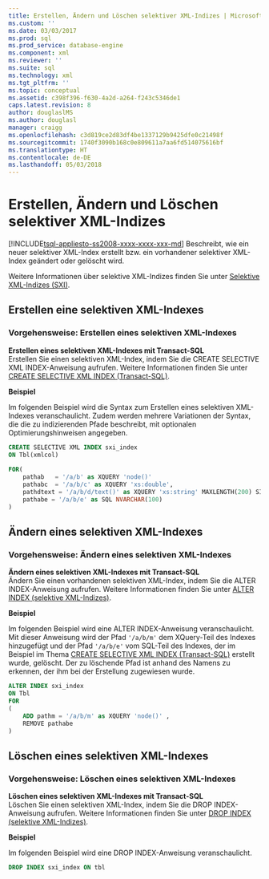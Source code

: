 ```yaml
---
title: Erstellen, Ändern und Löschen selektiver XML-Indizes | Microsoft-Dokumentation
ms.custom: ''
ms.date: 03/03/2017
ms.prod: sql
ms.prod_service: database-engine
ms.component: xml
ms.reviewer: ''
ms.suite: sql
ms.technology: xml
ms.tgt_pltfrm: ''
ms.topic: conceptual
ms.assetid: c398f396-f630-4a2d-a264-f243c5346de1
caps.latest.revision: 8
author: douglaslMS
ms.author: douglasl
manager: craigg
ms.openlocfilehash: c3d819ce2d83df4be1337129b9425dfe0c21498f
ms.sourcegitcommit: 1740f3090b168c0e809611a7aa6fd514075616bf
ms.translationtype: HT
ms.contentlocale: de-DE
ms.lasthandoff: 05/03/2018
---
```

# <a name="create-alter-and-drop-selective-xml-indexes"></a>Erstellen, Ändern und Löschen selektiver XML-Indizes
[!INCLUDE[tsql-appliesto-ss2008-xxxx-xxxx-xxx-md](../../includes/tsql-appliesto-ss2008-xxxx-xxxx-xxx-md.md)]
  Beschreibt, wie ein neuer selektiver XML-Index erstellt bzw. ein vorhandener selektiver XML-Index geändert oder gelöscht wird.  
  
 Weitere Informationen über selektive XML-Indizes finden Sie unter [Selektive XML-Indizes &#40;SXI&#41;](../../relational-databases/xml/selective-xml-indexes-sxi.md).  
  
##  <a name="create"></a> Erstellen eine selektiven XML-Indexes  
  
### <a name="how-to-create-a-selective-xml-index"></a>Vorgehensweise: Erstellen eines selektiven XML-Indexes  
 **Erstellen eines selektiven XML-Indexes mit Transact-SQL**  
 Erstellen Sie einen selektiven XML-Index, indem Sie die CREATE SELECTIVE XML INDEX-Anweisung aufrufen. Weitere Informationen finden Sie unter [CREATE SELECTIVE XML INDEX &#40;Transact-SQL&#41;](../../t-sql/statements/create-selective-xml-index-transact-sql.md).  
  
 **Beispiel**  
  
 Im folgenden Beispiel wird die Syntax zum Erstellen eines selektiven XML-Indexes veranschaulicht. Zudem werden mehrere Variationen der Syntax, die die zu indizierenden Pfade beschreibt, mit optionalen Optimierungshinweisen angegeben.  
  
```sql  
CREATE SELECTIVE XML INDEX sxi_index  
ON Tbl(xmlcol)  
  
FOR(  
    pathab   = '/a/b' as XQUERY 'node()'  
    pathabc  = '/a/b/c' as XQUERY 'xs:double',   
    pathdtext = '/a/b/d/text()' as XQUERY 'xs:string' MAXLENGTH(200) SINGLETON  
    pathabe = '/a/b/e' as SQL NVARCHAR(100)  
)  
```  
  
  
##  <a name="alter"></a> Ändern eines selektiven XML-Indexes  
  
### <a name="how-to-alter-a-selective-xml-index"></a>Vorgehensweise: Ändern eines selektiven XML-Indexes  
 **Ändern eines selektiven XML-Indexes mit Transact-SQL**  
 Ändern Sie einen vorhandenen selektiven XML-Index, indem Sie die ALTER INDEX-Anweisung aufrufen. Weitere Informationen finden Sie unter [ALTER INDEX &#40;selektive XML-Indizes&#41;](../../t-sql/statements/alter-index-selective-xml-indexes.md).  
  
 **Beispiel**  
  
 Im folgenden Beispiel wird eine ALTER INDEX-Anweisung veranschaulicht. Mit dieser Anweisung wird der Pfad `'/a/b/m'` dem XQuery-Teil des Indexes hinzugefügt und der Pfad `'/a/b/e'` vom SQL-Teil des Indexes, der im Beispiel im Thema [CREATE SELECTIVE XML INDEX &#40;Transact-SQL&#41;](../../t-sql/statements/create-selective-xml-index-transact-sql.md) erstellt wurde, gelöscht. Der zu löschende Pfad ist anhand des Namens zu erkennen, der ihm bei der Erstellung zugewiesen wurde.  
  
```sql  
ALTER INDEX sxi_index  
ON Tbl  
FOR   
(  
    ADD pathm = '/a/b/m' as XQUERY 'node()' ,  
    REMOVE pathabe  
)  
```  
  
  
##  <a name="drop"></a> Löschen eines selektiven XML-Indexes  
  
### <a name="how-to-drop-a-selective-xml-index"></a>Vorgehensweise: Löschen eines selektiven XML-Indexes  
 **Löschen eines selektiven XML-Indexes mit Transact-SQL**  
 Löschen Sie einen selektiven XML-Index, indem Sie die DROP INDEX-Anweisung aufrufen. Weitere Informationen finden Sie unter [DROP INDEX &#40;selektive XML-Indizes&#41;](../../t-sql/statements/drop-index-selective-xml-indexes.md).  
  
 **Beispiel**  
  
 Im folgenden Beispiel wird eine DROP INDEX-Anweisung veranschaulicht.  
  
```sql  
DROP INDEX sxi_index ON tbl  
```  
  
  
  
